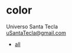 # color
Universo Santa Tecla  
[uSantaTecla@gmail.com](mailto:uSantaTecla@gmail.com)  

* [all](./all.md)

[//]: <> (
rgb y hslv, transformaciones, ...
herencia,
...
)
